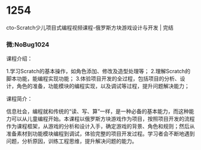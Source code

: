 # 1254
cto-Scratch少儿项目式编程视频课程-俄罗斯方块游戏设计与开发 | 完结
### 微:NoBug1024 


课程介绍：

1.学习Scratch的基本操作，如角色添加、修改及造型处理等； 2.理解Scratch的脚本功能，能编程实现功能； 3.体验项目开发的全过程，包括项目的分析、设计，角色的准备，功能模块的编程实现，以及调试等过程，提升问题解决能力；

课程简介：

信息社会，编程就和传统的“读、写、算”一样，是一种必备的基本能力，而这种能力可以从儿童编程开始。本课程以俄罗斯方块游戏作为项目，按照项目开发的流程作为课程框架，从游戏的分析和设计入手，确定游戏的背景、角色和规则；然后从准备素材到功能模块编程到调试，体验完整的项目开发过程。学习者会不断地遇到问题，分析原因，训练工程思维，提升解决问题的能力。

